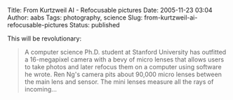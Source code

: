 Title: From Kurtzweil AI - Refocusable pictures 
Date: 2005-11-23 03:04
Author: aabs
Tags: photography, science
Slug: from-kurtzweil-ai-refocusable-pictures
Status: published

This will be revolutionary:

> A computer science Ph.D. student at Stanford University has outfitted a 16-megapixel camera with a bevy of micro lenses that allows users to take photos and later refocus them on a computer using software he wrote. Ren Ng's camera pits about 90,000 micro lenses between the main lens and sensor. The mini lenses measure all the rays of incoming...
